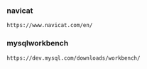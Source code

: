 ### navicat

```
https://www.navicat.com/en/
```

### mysqlworkbench

```
https://dev.mysql.com/downloads/workbench/
```

